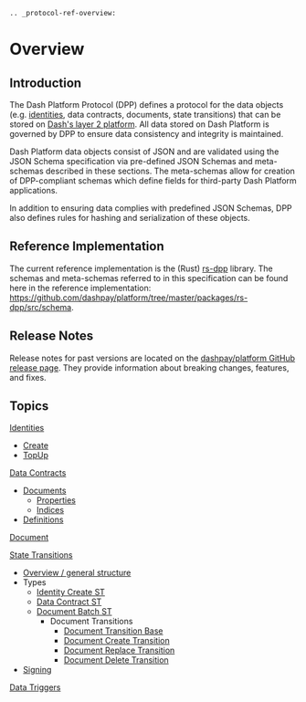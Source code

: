 ```{eval-rst}
.. _protocol-ref-overview:
```

# Overview

## Introduction

The Dash Platform Protocol (DPP) defines a protocol for the data objects (e.g.  [identities](../protocol-ref/identity.md), data contracts, documents, state transitions) that can be stored on [Dash's layer 2 platform](../intro/what-is-dash-platform.md). All data stored on Dash Platform is governed by DPP to ensure data consistency and integrity is maintained.

Dash Platform data objects consist of JSON and are validated using the JSON Schema specification via pre-defined JSON Schemas and meta-schemas described in these sections. The meta-schemas allow for creation of DPP-compliant schemas which define fields for third-party Dash Platform applications.

In addition to ensuring data complies with predefined JSON Schemas, DPP also defines rules for hashing and serialization of these objects.

## Reference Implementation

The current reference implementation is the (Rust) [rs-dpp](https://github.com/dashpay/platform/tree/master/packages/rs-dpp) library. The schemas and meta-schemas referred to in this specification can be found here in the reference implementation: <https://github.com/dashpay/platform/tree/master/packages/rs-dpp/src/schema>.

## Release Notes

Release notes for past versions are located on the [dashpay/platform GitHub release page](https://github.com/dashpay/platform/releases). They provide information about breaking changes, features, and fixes.

## Topics

[Identities](../protocol-ref/identity.md)

- [Create](../protocol-ref/identity.md#identity-creation)
- [TopUp](../protocol-ref/identity.md#identity-topup)

[Data Contracts](../protocol-ref/data-contract.md)

- [Documents](../protocol-ref/data-contract.md#data-contract-documents)
  - [Properties](../protocol-ref/data-contract.md#document-properties)
  - [Indices](../protocol-ref/data-contract.md#document-indices)
- [Definitions](../protocol-ref/data-contract.md#data-contract-definitions)

[Document](../protocol-ref/document.md)

[State Transitions](../protocol-ref/state-transition.md)

- [Overview / general structure](../protocol-ref/state-transition.md)
- Types
  - [Identity Create ST](../protocol-ref/identity.md#identity-creation)
  - [Data Contract ST](../protocol-ref/data-contract.md#data-contract-creation)
  - [Document Batch ST](../protocol-ref/document.md)
    - Document Transitions
      - [Document Transition Base](../protocol-ref/document.md#document-base-transition)
      - [Document Create Transition](../protocol-ref/document.md#document-create-transition)
      - [Document Replace Transition](../protocol-ref/document.md#document-replace-transition)
      - [Document Delete Transition](../protocol-ref/document.md#document-delete-transition)
- [Signing](../protocol-ref/state-transition.md#state-transition-signing)

[Data Triggers](../protocol-ref/data-trigger.md)
